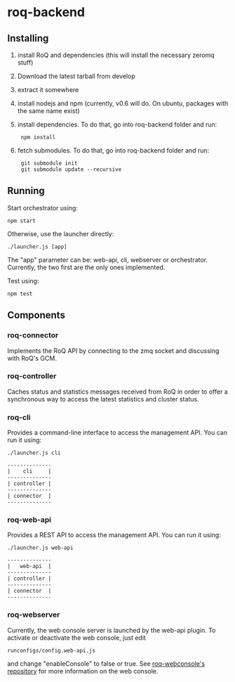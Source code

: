 roq-backend
===========

Installing
----------

1. install RoQ and dependencies (this will install the necessary zeromq stuff)
2. Download the latest tarball from develop
3. extract it somewhere
4. install nodejs and npm (currently, v0.6 will do. On ubuntu, packages with the same name exist)
5. install dependencies. To do that, go into roq-backend folder and run: 
		
		npm install
		
6. fetch submodules. To do that, go into roq-backend folder and run:

		git submodule init
		git submodule update --recursive

Running
-------

Start orchestrator using:
```
npm start
```

Otherwise, use the launcher directly:
```
./launcher.js [app]
```
The "app" parameter can be: web-api, cli, webserver or orchestrator. Currently, the two first are the only ones implemented.


Test using:
```
npm test
```

Components
----------


### roq-connector

Implements the RoQ API by connecting to the zmq socket and discussing with RoQ's GCM.

### roq-controller

Caches status and statistics messages received from RoQ in order to offer a synchronous way to access the latest statistics and cluster status.

### roq-cli

Provides a command-line interface to access the management API. You can run it using:

```
./launcher.js cli
```

    --------------
    |    cli     |
    --------------
    | controller |
    --------------
    | connector  |
    --------------

### roq-web-api

Provides a REST API to access the management API. You can run it using:

```
./launcher.js web-api
```

    --------------
    |   web-api  |
    --------------
    | controller |
    --------------
    | connector  |
    --------------

### roq-webserver

Currently, the web console server is launched by the web-api plugin. To activate or deactivate the web console, just edit 

```
runconfigs/config.web-api.js 
```

and change "enableConsole" to false or true. See [roq-webconsole's repository](https://github.com/roq-messaging/roq-web-console) for more information on the web console.
